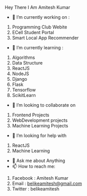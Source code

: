 Hey There
I Am Amitesh Kumar 

- 🔭 I’m currently working on :
1. Programming Club Webite
2. ECell Student Portal
3. Smart Local App Recommender
- 🌱 I’m currently learning :
1. Algorithms
2. Data Structure
3. ReactJS
4. NodeJS
5. Django
6. Flask
7. Tensorflow
8. ScikitLearn
- 👯 I’m looking to collaborate on 
1. Frontend Projects
2. WebDevelopment projects
3. Machine Learning Projects
- 🤔 I’m looking for help with 
1. ReactJS
2. Machine Learning
- 💬 Ask me about Anything
- 📫 How to reach me: 
1. Facebook : Amitesh Kumar
2. Email : belikeamitesh@gmail.com
3. Twitter : belikeamitesh
